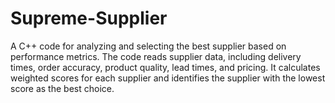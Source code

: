 # Supreme-Supplier
A C++ code for analyzing and selecting the best supplier based on performance metrics. The code reads supplier data, including delivery times, order accuracy, product quality, lead times, and pricing. It calculates weighted scores for each supplier and identifies the supplier with the lowest score as the best choice. 
